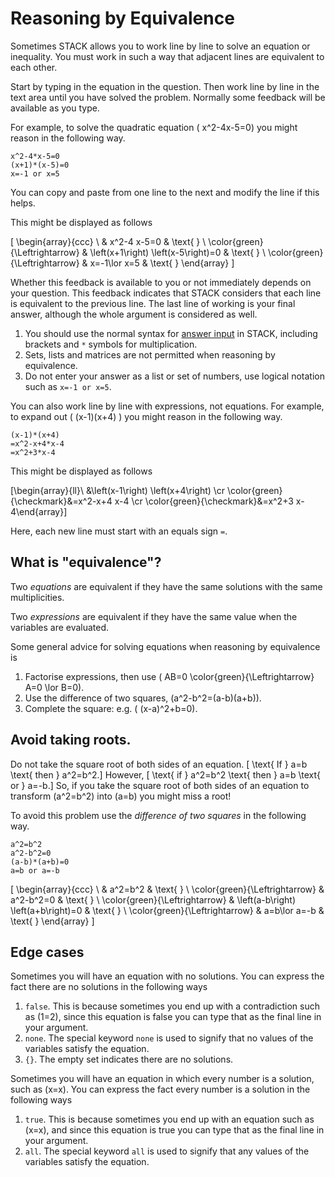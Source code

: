 # Reasoning by Equivalence

Sometimes STACK allows you to work line by line to solve an equation or inequality.  You must work in such a way that adjacent lines are equivalent to each other.

Start by typing in the equation in the question. Then work line by line in the text area until you have solved the problem.  Normally some feedback will be available as you type.

For example, to solve the quadratic equation \( x^2-4x-5=0\) you might reason in the following way.

    x^2-4*x-5=0
    (x+1)*(x-5)=0
    x=-1 or x=5

You can copy and paste from one line to the next and modify the line if this helps.

This might be displayed as follows

\[ \begin{array}{ccc} \  & x^2-4 x-5=0 & \text{ } \\ \color{green}{\Leftrightarrow} & \left(x+1\right) \left(x-5\right)=0 & \text{ } \\ \color{green}{\Leftrightarrow} & x=-1\lor x=5 & \text{ } \end{array} \]

Whether this feedback is available to you or not immediately depends on your question.  This feedback indicates that STACK considers that each line is equivalent to the previous line.  The last line of working is your final answer, although the whole argument is considered as well.

1. You should use the normal syntax for [answer input](Answer_input.md) in STACK, including brackets and `*` symbols for multiplication.
2. Sets, lists and matrices are not permitted when reasoning by equivalence.
3. Do not enter your answer as a list or set of numbers, use logical notation such as `x=-1 or x=5`.

You can also work line by line with expressions, not equations.  For example, to expand out \( (x-1)(x+4) \) you might reason in the following way.

    (x-1)*(x+4)
    =x^2-x+4*x-4
    =x^2+3*x-4

This might be displayed as follows

\[\begin{array}{ll}\ &\left(x-1\right) \left(x+4\right) \cr \color{green}{\checkmark}&=x^2-x+4 x-4 \cr
\color{green}{\checkmark}&=x^2+3 x-4\end{array}\]

Here, each new line must start with an equals sign `=`.

## What is "equivalence"?

Two *equations* are equivalent if they have the same solutions with the same multiplicities.

Two *expressions* are equivalent if they have the same value when the variables are evaluated.

Some general advice for solving equations when reasoning by equivalence is

1. Factorise expressions, then use \( AB=0 \color{green}{\Leftrightarrow} A=0 \lor B=0\).  
2. Use the difference of two squares, \(a^2-b^2=(a-b)(a+b)\).
3. Complete the square:  e.g. \( (x-a)^2+b=0\).

## Avoid taking roots.

Do not take the square root of both sides of an equation.
\[ \text{ If } a=b \text{ then } a^2=b^2.\]
However, 
\[ \text{ if } a^2=b^2 \text{ then } a=b \text{ or } a=-b.\]
So, if you take the square root of both sides of an equation to transform \(a^2=b^2\) into \(a=b\) you might miss a root!

To avoid this problem use the *difference of two squares* in the following way.

    a^2=b^2
    a^2-b^2=0
    (a-b)*(a+b)=0
    a=b or a=-b

\[ \begin{array}{ccc} \  & a^2=b^2 & \text{ } \\ \color{green}{\Leftrightarrow} & a^2-b^2=0 & \text{ } \\ \color{green}{\Leftrightarrow} & \left(a-b\right) \left(a+b\right)=0 & \text{ } \\ \color{green}{\Leftrightarrow} & a=b\lor a=-b & \text{ } \end{array} \]

## Edge cases

Sometimes you will have an equation with no solutions.  You can express the fact there are no solutions in the following ways

1. `false`.  This is because sometimes you end up with a contradiction such as \(1=2\), since this equation is false you can type that as the final line in your argument.
2. `none`.  The special keyword `none` is used to signify that no values of the variables satisfy the equation.
2. `{}`.  The empty set indicates there are no solutions.

Sometimes you will have an equation in which every number is a solution, such as \(x=x\).  You can express the fact every number is a solution in the following ways

1. `true`.  This is because sometimes you end up with an equation such as \(x=x\), and since this equation is true you can type that as the final line in your argument.
2. `all`.  The special keyword `all` is used to signify that any values of the variables satisfy the equation.

